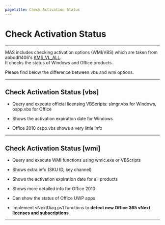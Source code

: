 ```yaml
---
pagetitle: Check Activation Status
---
```


# Check Activation Status

------------------------------------------------------------------------

MAS includes checking activation options (WMI/VBS) which are taken from abbodi1406's [KMS_VL_ALL](https://github.com/abbodi1406/KMS_VL_ALL_AIO/).\
It checks the status of Windows and Office products.

Please find below the difference between vbs and wmi options.

------------------------------------------------------------------------

## Check Activation Status [vbs]

-   Query and execute official licensing VBScripts: slmgr.vbs for Windows, ospp.vbs for Office

-   Shows the activation expiration date for Windows

-   Office 2010 ospp.vbs shows a very little info

------------------------------------------------------------------------

## Check Activation Status [wmi]

-   Query and execute WMI functions using wmic.exe or VBScripts

-   Shows extra info (SKU ID, key channel)

-   Shows the activation expiration date for all products

-   Shows more detailed info for Office 2010

-   Can show the status of Office UWP apps

-   Implement vNextDiag.ps1 functions to **detect new Office 365 vNext licenses and subscriptions**

------------------------------------------------------------------------
